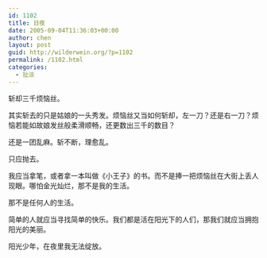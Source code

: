 ```yaml
---
id: 1102
title: 日夜
date: 2005-09-04T11:36:03+00:00
author: chen
layout: post
guid: http://wilderwein.org/?p=1102
permalink: /1102.html
categories:
  - 扯淡
---
```

斩却三千烦恼丝。

其实斩去的只是姑娘的一头秀发。烦恼丝又当如何斩却，左一刀？还是右一刀？烦恼若能如故娘发丝般柔滑顺畅，还更数出三千的数目？

还是一团乱麻。斩不断，理愈乱。

只应抛去。

我应当拿笔，或者拿一本叫做《小王子》的书。而不是捧一把烦恼丝在大街上丢人现眼。哪怕金光灿烂，那不是我的生活。

那不是任何人的生活。

简单的人就应当寻找简单的快乐。我们都是活在阳光下的人们，那我们就应当拥抱阳光的美丽。

阳光少年，在夜里我无法绽放。